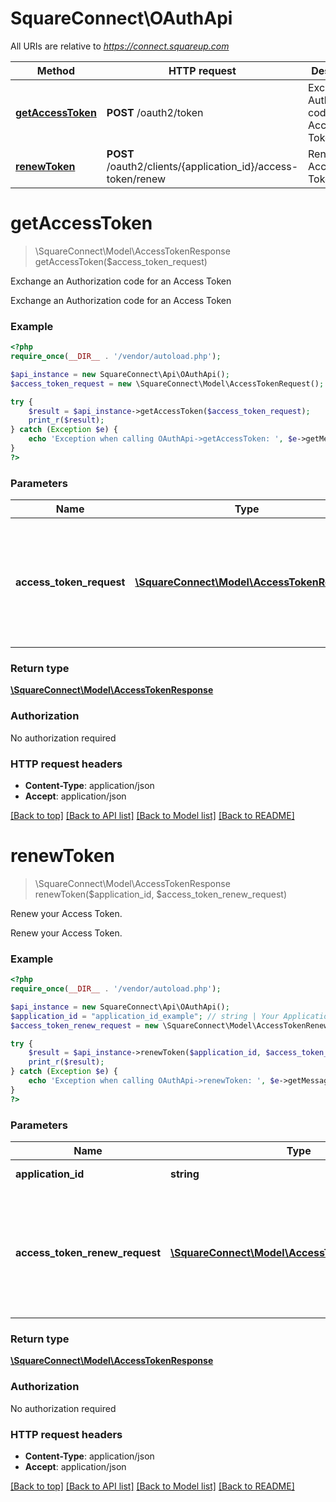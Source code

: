 # SquareConnect\OAuthApi

All URIs are relative to *https://connect.squareup.com*

Method | HTTP request | Description
------------- | ------------- | -------------
[**getAccessToken**](OAuthApi.md#getAccessToken) | **POST** /oauth2/token | Exchange an Authorization code for an Access Token
[**renewToken**](OAuthApi.md#renewToken) | **POST** /oauth2/clients/{application_id}/access-token/renew | Renew your Access Token.


# **getAccessToken**
> \SquareConnect\Model\AccessTokenResponse getAccessToken($access_token_request)

Exchange an Authorization code for an Access Token

Exchange an Authorization code for an Access Token

### Example
```php
<?php
require_once(__DIR__ . '/vendor/autoload.php');

$api_instance = new SquareConnect\Api\OAuthApi();
$access_token_request = new \SquareConnect\Model\AccessTokenRequest(); // \SquareConnect\Model\AccessTokenRequest | An object containing the fields to POST for the request.  See the corresponding object definition for field details.

try {
    $result = $api_instance->getAccessToken($access_token_request);
    print_r($result);
} catch (Exception $e) {
    echo 'Exception when calling OAuthApi->getAccessToken: ', $e->getMessage(), PHP_EOL;
}
?>
```

### Parameters

Name | Type | Description  | Notes
------------- | ------------- | ------------- | -------------
 **access_token_request** | [**\SquareConnect\Model\AccessTokenRequest**](../Model/\SquareConnect\Model\AccessTokenRequest.md)| An object containing the fields to POST for the request.  See the corresponding object definition for field details. |

### Return type

[**\SquareConnect\Model\AccessTokenResponse**](../Model/AccessTokenResponse.md)

### Authorization

No authorization required

### HTTP request headers

 - **Content-Type**: application/json
 - **Accept**: application/json

[[Back to top]](#) [[Back to API list]](../../README.md#documentation-for-api-endpoints) [[Back to Model list]](../../README.md#documentation-for-models) [[Back to README]](../../README.md)

# **renewToken**
> \SquareConnect\Model\AccessTokenResponse renewToken($application_id, $access_token_renew_request)

Renew your Access Token.

Renew your Access Token.

### Example
```php
<?php
require_once(__DIR__ . '/vendor/autoload.php');

$api_instance = new SquareConnect\Api\OAuthApi();
$application_id = "application_id_example"; // string | Your Application ID.
$access_token_renew_request = new \SquareConnect\Model\AccessTokenRenewRequest(); // \SquareConnect\Model\AccessTokenRenewRequest | An object containing the fields to POST for the request.  See the corresponding object definition for field details.

try {
    $result = $api_instance->renewToken($application_id, $access_token_renew_request);
    print_r($result);
} catch (Exception $e) {
    echo 'Exception when calling OAuthApi->renewToken: ', $e->getMessage(), PHP_EOL;
}
?>
```

### Parameters

Name | Type | Description  | Notes
------------- | ------------- | ------------- | -------------
 **application_id** | **string**| Your Application ID. |
 **access_token_renew_request** | [**\SquareConnect\Model\AccessTokenRenewRequest**](../Model/\SquareConnect\Model\AccessTokenRenewRequest.md)| An object containing the fields to POST for the request.  See the corresponding object definition for field details. |

### Return type

[**\SquareConnect\Model\AccessTokenResponse**](../Model/AccessTokenResponse.md)

### Authorization

No authorization required

### HTTP request headers

 - **Content-Type**: application/json
 - **Accept**: application/json

[[Back to top]](#) [[Back to API list]](../../README.md#documentation-for-api-endpoints) [[Back to Model list]](../../README.md#documentation-for-models) [[Back to README]](../../README.md)

